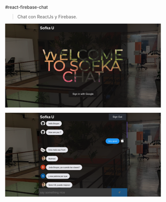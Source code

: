 #react-firebase-chat

> Chat con ReactJs y Firebase.

![preview web site.](https://github.com/brayangomez22/react-firebase-chat/blob/master/src/img/preview.png)

![preview web site.](https://github.com/brayangomez22/react-firebase-chat/blob/master/src/img/preview2.png)

